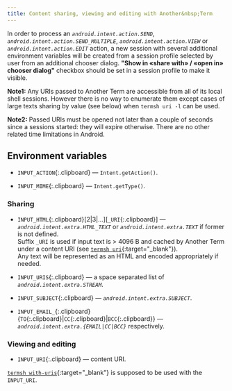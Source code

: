 ```yaml
---
title: Content sharing, viewing and editing with Another&nbsp;Term
---
```

In order to process an *`android.intent.action.SEND`*,
*`android.intent.action.SEND_MULTIPLE`*,
*`android.intent.action.VIEW`* or
*`android.intent.action.EDIT`* action,
a new session with several additional environment variables will be created
from a session profile selected by user from an additional chooser dialog.
**"Show in &#x00AB;share with&#x00BB; / &#x00AB;open in&#x00BB; chooser dialog"**
checkbox should be set in a session profile to make it visible.

**Note1:** Any URIs passed to Another&nbsp;Term are accessible
from all of its local shell sessions.
However there is no way to enumerate them
except cases of large texts sharing by value (see below)
when `termsh uri -l` can be used.

**Note2:** Passed URIs must be opened not later than a couple of seconds
since a sessions started: they will expire otherwise.
There are no other related time limitations in Android.

## Environment variables

* `INPUT_ACTION`{:.clipboard} &#x2014;
  `Intent.getAction()`.

* `INPUT_MIME`{:.clipboard} &#x2014;
  `Intent.getType()`.

### Sharing

* `INPUT_HTML`{:.clipboard}[2|3|...][`_URI`{:.clipboard}] &#x2014;
  *`android.intent.extra.HTML_TEXT`*
  or *`android.intent.extra.TEXT`* if former is not defined.
  <br/>Suffix `_URI` is used
  if input text is &gt;&nbsp;4096&nbsp;B and cached by Another&nbsp;Term under a content URI
  (see [`termsh uri`](local-shell-utility.html#cmd_uri){:target="_blank"}).
  <br/>Any text will be represented as an HTML and encoded appropriately if needed.

* `INPUT_URIS`{:.clipboard} &#x2014;
  a space separated list of *`android.intent.extra.STREAM`*.

* `INPUT_SUBJECT`{:.clipboard} &#x2014;
  *`android.intent.extra.SUBJECT`*.

* `INPUT_EMAIL_`{:.clipboard}\{`TO`{:.clipboard}|`CC`{:.clipboard}|`BCC`{:.clipboard}\} &#x2014;
  *`android.intent.extra.{EMAIL|CC|BCC}`* respectively.

### Viewing and editing

* `INPUT_URI`{:.clipboard} &#x2014;
  content URI.

[`termsh with-uris`](local-shell-utility.html#cmd_with-uris){:target="_blank"}
is supposed to be used with the `INPUT_URI`.
